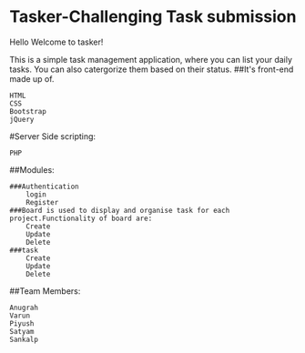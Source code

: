 # Tasker-Challenging Task submission
Hello Welcome to tasker!

This is a simple task management application, where you can list your daily tasks. You can also catergorize them based on their status.
##It's front-end made up of.

    HTML
    CSS
    Bootstrap
    jQuery

#Server Side scripting:

    PHP

##Modules:

    ###Authentication
        login
        Register
    ###Board is used to display and organise task for each project.Functionality of board are:
        Create
        Update
        Delete
    ###task
        Create
        Update
        Delete

##Team Members:

    Anugrah
    Varun
    Piyush
    Satyam
    Sankalp
